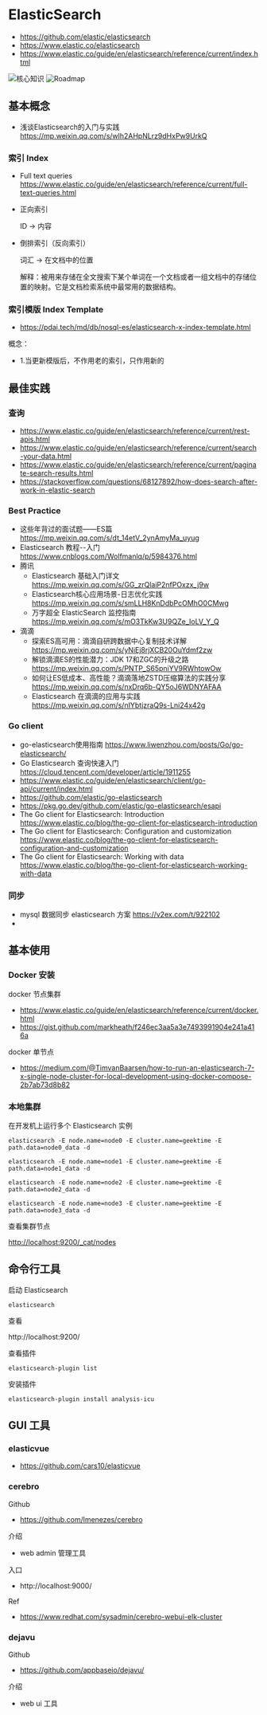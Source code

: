 # ElasticSearch
- https://github.com/elastic/elasticsearch
- https://www.elastic.co/elasticsearch
- https://www.elastic.co/guide/en/elasticsearch/reference/current/index.html

![核心知识](images/elastic_search_notes.webp)
![Roadmap](images/elasticsearch-roadmap.png)


## 基本概念
- 浅谈Elasticsearch的入门与实践 https://mp.weixin.qq.com/s/wlh2AHpNLrz9dHxPw9UrkQ

### 索引 Index
- Full text queries https://www.elastic.co/guide/en/elasticsearch/reference/current/full-text-queries.html

- 正向索引
    
    ID → 内容
    
- 倒排索引（反向索引）
    
    词汇 → 在文档中的位置
    
    解释：被用来存储在全文搜索下某个单词在一个文档或者一组文档中的存储位置的映射。它是文档检索系统中最常用的数据结构。

### 索引模版 Index Template
- https://pdai.tech/md/db/nosql-es/elasticsearch-x-index-template.html

概念：
- 1.当更新模版后，不作用老的索引，只作用新的


## 最佳实践
### 查询
- https://www.elastic.co/guide/en/elasticsearch/reference/current/rest-apis.html
- https://www.elastic.co/guide/en/elasticsearch/reference/current/search-your-data.html
- https://www.elastic.co/guide/en/elasticsearch/reference/current/paginate-search-results.html
- https://stackoverflow.com/questions/68127892/how-does-search-after-work-in-elastic-search

### Best Practice
- 这些年背过的面试题——ES篇 https://mp.weixin.qq.com/s/dt_14etV_2ynAmyMa_uyug
- Elasticsearch 教程--入门 https://www.cnblogs.com/Wolfmanlq/p/5984376.html
- 腾讯
  - Elasticsearch 基础入门详文 https://mp.weixin.qq.com/s/GG_zrQlaiP2nfPOxzx_j9w
  - Elasticsearch核心应用场景-日志优化实践 https://mp.weixin.qq.com/s/smLLH8KnDdbPcOMhO0CMwg
  - 万字超全 ElasticSearch 监控指南 https://mp.weixin.qq.com/s/mO3TkKw3U9QZe_IoLV_Y_Q
- 滴滴
  - 探索ES高可用：滴滴自研跨数据中心复制技术详解 https://mp.weixin.qq.com/s/yNiEj8rjXCB20OuYdmf2zw
  - 解锁滴滴ES的性能潜力：JDK 17和ZGC的升级之路 https://mp.weixin.qq.com/s/PNTP_S65pniYV9RWhtowOw
  - 如何让ES低成本、高性能？滴滴落地ZSTD压缩算法的实践分享 https://mp.weixin.qq.com/s/nxDrq6b-QY5oJ6WDNYAFAA
  - Elasticsearch 在滴滴的应用与实践 https://mp.weixin.qq.com/s/nIYbtjzraQ9s-Lni24x42g


### Go client
- go-elasticsearch使用指南 https://www.liwenzhou.com/posts/Go/go-elasticsearch/
- Go Elasticsearch 查询快速入门 https://cloud.tencent.com/developer/article/1911255
- https://www.elastic.co/guide/en/elasticsearch/client/go-api/current/index.html
- https://github.com/elastic/go-elasticsearch
- https://pkg.go.dev/github.com/elastic/go-elasticsearch/esapi
- The Go client for Elasticsearch: Introduction https://www.elastic.co/blog/the-go-client-for-elasticsearch-introduction
- The Go client for Elasticsearch: Configuration and customization https://www.elastic.co/blog/the-go-client-for-elasticsearch-configuration-and-customization
- The Go client for Elasticsearch: Working with data https://www.elastic.co/blog/the-go-client-for-elasticsearch-working-with-data

### 同步
- mysql 数据同步 elasticsearch 方案 https://v2ex.com/t/922102
-

## 基本使用
### Docker 安装
docker 节点集群
- https://www.elastic.co/guide/en/elasticsearch/reference/current/docker.html
- https://gist.github.com/markheath/f246ec3aa5a3e7493991904e241a416a

docker 单节点
- https://medium.com/@TimvanBaarsen/how-to-run-an-elasticsearch-7-x-single-node-cluster-for-local-development-using-docker-compose-2b7ab73d8b82

### 本地集群

在开发机上运行多个 Elasticsearch 实例

`elasticsearch -E node.name=node0 -E cluster.name=geektime -E path.data=node0_data -d`

`elasticsearch -E node.name=node1 -E cluster.name=geektime -E path.data=node1_data -d`

`elasticsearch -E node.name=node2 -E cluster.name=geektime -E path.data=node2_data -d`

`elasticsearch -E node.name=node3 -E cluster.name=geektime -E path.data=node3_data -d`

查看集群节点

[http://localhost:9200/_cat/nodes](http://localhost:9200/_cat/nodes)

## 命令行工具

启动 Elasticsearch

`elasticsearch`

查看

http://localhost:9200/

查看插件

`elasticsearch-plugin list`

安装插件

`elasticsearch-plugin install analysis-icu`


## GUI 工具
### elasticvue
- https://github.com/cars10/elasticvue


### cerebro
Github
- https://github.com/lmenezes/cerebro

介绍
- web admin 管理工具

入口
- http://localhost:9000/

Ref
- https://www.redhat.com/sysadmin/cerebro-webui-elk-cluster


### dejavu
Github
- https://github.com/appbaseio/dejavu/

介绍
- web ui 工具

